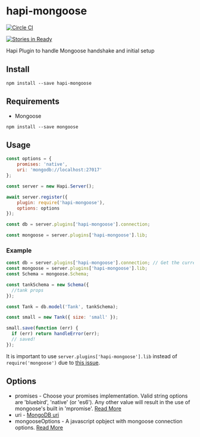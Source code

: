# hapi-mongoose
[![Circle CI](https://img.shields.io/circleci/project/asilluron/hapi-mongoose/master.svg?style=flat-square)](https://circleci.com/gh/asilluron/hapi-mongoose/tree/master)

[![Stories in Ready](https://badge.waffle.io/asilluron/hapi-mongoose.svg?label=ready&title=Ready&style=flat-square)](http://waffle.io/asilluron/hapi-mongoose)

Hapi Plugin to handle Mongoose handshake and initial setup
## Install
```
npm install --save hapi-mongoose
```
## Requirements
* Mongoose
```
npm install --save mongoose
```

## Usage
```javascript
const options = {
    promises: 'native',
    uri: 'mongodb://localhost:27017'
};

const server = new Hapi.Server();

await server.register({
    plugin: require('hapi-mongoose'),
    options: options
});

const db = server.plugins['hapi-mongoose'].connection;

const mongoose = server.plugins['hapi-mongoose'].lib;
```

### Example
```javascript
const db = server.plugins['hapi-mongoose'].connection; // Get the current connection for this server instance
const mongoose = server.plugins['hapi-mongoose'].lib;
const Schema = mongoose.Schema;

const tankSchema = new Schema({
  //tank props
});

const Tank = db.model('Tank', tankSchema);

const small = new Tank({ size: 'small' });

small.save(function (err) {
  if (err) return handleError(err);
  // saved!
});
```



It is important to use ```server.plugins['hapi-mongoose'].lib``` instead of ```require('mongoose')``` due to [this issue](https://github.com/Automattic/mongoose/issues/2669).

## Options
* promises - Choose your promises implementation. Valid string options are 'bluebird', 'native' (or 'es6'). Any other value will result in the use of mongoose's built in 'mpromise'. [Read More](http://mongoosejs.com/docs/promises.html)
* uri - [MongoDB uri](https://docs.mongodb.org/v3.0/reference/connection-string/)
* mongooseOptions - A javascript opbject with mongoose connection options. [Read More](http://mongoosejs.com/docs/connections.html#options)
